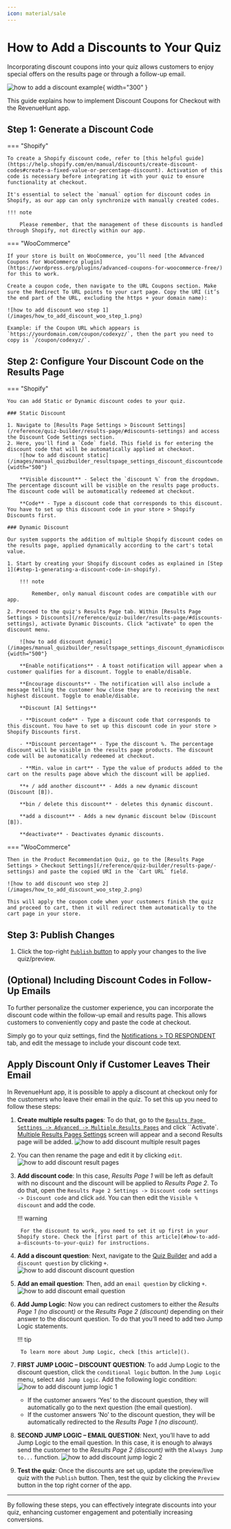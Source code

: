 ```yaml
---
icon: material/sale
---
```


# How to Add a Discounts to Your Quiz

Incorporating discount coupons into your quiz allows customers to enjoy special offers on the results page or through a follow-up email. 

![how to add a discount example](/images/how_to_add_a_discount_example.png){ width="300" }

This guide explains how to implement Discount Coupons for Checkout with the RevenueHunt app.

## Step 1: Generate a Discount Code

=== "Shopify"

    To create a Shopify discount code, refer to [this helpful guide](https://help.shopify.com/en/manual/discounts/create-discount-codes#create-a-fixed-value-or-percentage-discount). Activation of this code is necessary before integrating it with your quiz to ensure functionality at checkout. 

    It's essential to select the `manual` option for discount codes in Shopify, as our app can only synchronize with manually created codes.

    !!! note

        Please remember, that the management of these discounts is handled through Shopify, not directly within our app.

=== "WooCommerce"

    If your store is built on WooCommerce, you’ll need [the Advanced Coupons for WooCommerce plugin](https://wordpress.org/plugins/advanced-coupons-for-woocommerce-free/) for this to work.

    Create a coupon code, then navigate to the URL Coupons section. Make sure the Redirect To URL points to your cart page. Copy the URI (it’s the end part of the URL, excluding the https + your domain name):

    ![how to add discount woo step 1](/images/how_to_add_discount_woo_step_1.png)

    Example: if the Coupon URL which appears is `https://yourdomain.com/coupon/codexyz/`, then the part you need to copy is `/coupon/codexyz/`. 

## Step 2: Configure Your Discount Code on the Results Page

=== "Shopify"

    You can add Static or Dynamic discount codes to your quiz.

    ### Static Discount

    1. Navigate to [Results Page Settings > Discount Settings](/reference/quiz-builder/results-page/#discounts-settings) and access the Discount Code Settings section. 
    2. Here, you'll find a `Code` field. This field is for entering the discount code that will be automatically applied at checkout.
        ![how to add discount static](/images/manual_quizbuilder_resultspage_settings_discount_discountcode.png){width="500"}

        **Visible discount** - Select the `discount %` from the dropdown. The percentage discount will be visible on the results page products. The discount code will be automatically redeemed at checkout.

        **Code** - Type a discount code that corresponds to this discount. You have to set up this discount code in your store > Shopify Discounts first.

    ### Dynamic Discount

    Our system supports the addition of multiple Shopify discount codes on the results page, applied dynamically according to the cart's total value. 

    1. Start by creating your Shopify discount codes as explained in [Step 1](#step-1-generating-a-discount-code-in-shopify). 
        
        !!! note

            Remember, only manual discount codes are compatible with our app.

    2. Proceed to the quiz's Results Page tab. Within [Results Page Settings > Discounts](/reference/quiz-builder/results-page/#discounts-settings), activate Dynamic Discounts. Click "activate" to open the discount menu.

        ![how to add discount dynamic](/images/manual_quizbuilder_resultspage_settings_discount_dynamicdiscounts.png){width="500"}

        **Enable notifications** - A toast notification will appear when a customer qualifies for a discount. Toggle to enable/disable.

        **Encourage discounts** - The notification will also include a message telling the customer how close they are to receiving the next highest discount. Toggle to enable/disable.

        **Discount [A] Settings**

        - **Discount code** - Type a discount code that corresponds to this discount. You have to set up this discount code in your store > Shopify Discounts first.

        - **Discount percentage** - Type the discount %. The percentage discount will be visible in the results page products. The discount code will be automatically redeemed at checkout.

        - **Min. value in cart** - Type the value of products added to the cart on the results page above which the discount will be applied.

        **+ / add another discount** - Adds a new dynamic discount (Discount [B]).

        **bin / delete this discount** - deletes this dynamic discount.

        **add a discount** - Adds a new dynamic discount below (Discount [B]).

        **deactivate** - Deactivates dynamic discounts.

=== "WooCommerce"

    Then in the Product Recommendation Quiz, go to the [Results Page Settings > Checkout Settings](/reference/quiz-builder/results-page/-settings) and paste the copied URI in the `Cart URL` field.

    ![how to add discount woo step 2](/images/how_to_add_discount_woo_step_2.png)

    This will apply the coupon code when your customers finish the quiz and proceed to cart, then it will redirect them automatically to the cart page in your store.

 

## Step 3: Publish Changes

1. Click the top-right [`Publish` button](/reference/quiz-builder/questions/) to apply your changes to the live quiz/preview.

## (Optional) Including Discount Codes in Follow-Up Emails

To further personalize the customer experience, you can incorporate the discount code within the follow-up email and results page. This allows customers to conveniently copy and paste the code at checkout.

Simply go to your quiz settings, find the [Notifications > TO RESPONDENT](/reference/quiz-builder/notifications/#to-respondent) tab, and edit the message to include your discount code text.

## Apply Discount Only if Customer Leaves Their Email

In RevenueHunt app, it is possible to apply a discount at checkout only for the customers who leave their email in the quiz. To set this up you need to follow these steps:

1. **Create multiple results pages**: To do that, go to the [`Results Page Settings -> Advanced -> Multiple Results Pages`](/reference/quiz-builder/results-page/#multiple-results-pages-settings) and click ``Activate`. [Multiple Results Pages Settings](/reference/quiz-builder/results-page/#multiple-results-pages-settings) screen will appear and a second Results page will be added.
    ![how to add discount multiple result pages](/images/manual_quizbuilder_resultspage_settings_multipleresultspages.png)
2. You can then rename the page and edit it by clicking `edit`.
    ![how to add discount result pages](/images/how_to_add_discount_result_pages.png)
3. **Add discount code**: In this case, *Results Page 1* will be left as default with no discount and the discount will be applied to *Results Page 2*. To do that, open the `Results Page 2 Settings -> Discount code settings -> Discount code` and click `add`. You can then edit the `Visible % discount` and add the code.

    !!! warning

        For the discount to work, you need to set it up first in your Shopify store. Check the [first part of this article](#how-to-add-a-discounts-to-your-quiz) for instructions.

4. **Add a discount question**: Next, navigate to the [Quiz Builder](/reference/quiz-builder/) and add a `discount question` by clicking `+`. 
    ![how to add discount discount question](/images/how_to_add_discount_discount_question.png)

5. **Add an email question**: Then, add an `email question` by clicking `+`.
    ![how to add discount email question](/images/how_to_add_discount_email_question.png)
    
5. **Add Jump Logic**: Now you can redirect customers to either the *Results Page 1 (no discount)* or the *Results Page 2 (discount)* depending on their answer to the discount question. To do that you’ll need to add two Jump Logic statements.

    !!! tip

        To learn more about Jump Logic, check [this article]().

6. **FIRST JUMP LOGIC – DISCOUNT QUESTION**: To add Jump Logic to the discount question, click the `conditional logic` button. In the `Jump Logic` menu, select `Add Jump Logic`. Add the following logic condition:
    ![how to add discount jump logic 1](/images/how_to_add_discount_jump_logic_1.png)

    - If the customer answers ‘Yes’ to the discount question, they will automatically go to the next question (the email question).
    - If the customer answers ‘No’ to the discount question, they will be automatically redirected to the *Results Page 1 (no discount)*.

7. **SECOND JUMP LOGIC – EMAIL QUESTION**: Next, you’ll have to add Jump Logic to the email question. In this case, it is enough to always send the customer to the *Results Page 2 (discount)* with the `Always Jump to...` function.
    ![how to add discount jump logic 2](/images/how_to_add_discount_jump_logic_2.png)
8. **Test the quiz**: Once the discounts are set up, update the preview/live quiz with the `Publish` button. Then, test the quiz by clicking the `Preview` button in the top right corner of the app.

---
By following these steps, you can effectively integrate discounts into your quiz, enhancing customer engagement and potentially increasing conversions.

